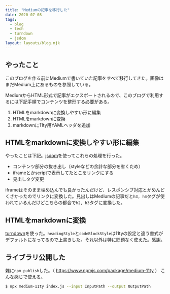 ```yaml
---
title: "Mediumの記事を移行した"
date: 2020-07-08
tags:
  - blog
  - tech
  - turndown
  - jsdom
layout: layouts/blog.njk
---
```


## やったこと

このブログを作る前にMediumで書いていた記事をすべて移行してきた。画像はまだMedium上にあるものを参照している。

MediumからHTML形式で記事がエクスポートされるので、このブログで利用するには下記手順でコンテンツを整形する必要がある。

1. HTMLをmarkdownに変換しやすい形に編集
2. HTMLをmarkdownに変換
3. markdownに11ty用YAMLヘッダを追加

## HTMLをmarkdownに変換しやすい形に編集

やったことは下記。[jsdom](https://github.com/jsdom/jsdom)を使ってこれらの処理を行った。

- コンテンツ部分の抜き出し（styleなどの余計な部分を省くため）
- iframeとかscriptで表示してたとこをリンクにする
- 見出しタグ変更

iframeはそのまま埋め込んでも良かったんだけど、レスポンシブ対応とかめんどくさかったのでリンクに変換した。見出しはMediumの記事だと`h3, h4`タグが使われているんだけどこちらの都合で`h2, h3`タグに変換した。

## HTMLをmarkdownに変換

[turndown](https://github.com/domchristie/turndown)を使った。`headingStyle`と`codeBlockStyle`は11tyの設定と違う書式がデフォルトになってるので上書きした。それ以外は特に問題なく使えた。感謝。

## ライブラリ公開した

雑に`npm publish`した。（ https://www.npmjs.com/package/medium-11ty ）
こんな感じで使える。

```bash
$ npx medium-11ty index.js --input InputPath --output OutputPath
```
